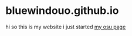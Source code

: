 # bluewindouo.github.io
hi so this is my website i just started
[my osu page](https://osu.ppy.sh/users/16324262)
